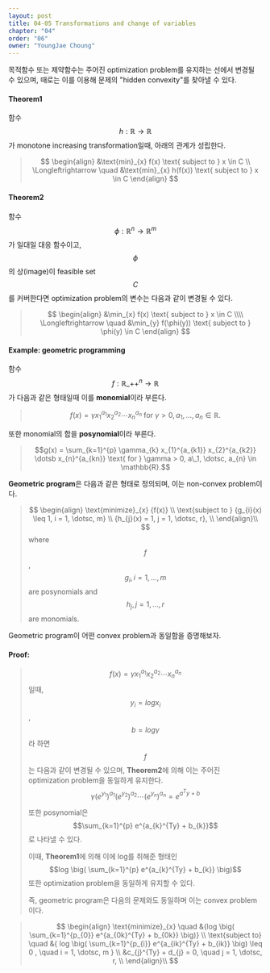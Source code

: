 ```yaml
---
layout: post
title: 04-05 Transformations and change of variables
chapter: "04"
order: "06"
owner: "YoungJae Choung"
---
```


목적함수 또는 제약함수는 주어진 optimization problem를 유지하는 선에서 변경될 수 있으며, 때로는 이를 이용해 문제의 "hidden convexity"를 찾아낼 수 있다.

#### Theorem1
함수 $$h : \mathbb{R} \rightarrow \mathbb{R}$$가 monotone increasing transformation일때, 아래의 관계가 성립한다.

>$$
>\begin{align}
>   &\text{min}_{x} f(x) \text{ subject to } x \in C \\
>   \Longleftrightarrow \quad &\text{min}_{x} h(f(x)) \text{ subject to } x \in C
>\end{align}
>$$

#### Theorem2
함수 $$\phi: \mathbb{R}^{n} \rightarrow \mathbb{R}^{m}$$가 일대일 대응 함수이고, $$\phi$$의 상(image)이 feasible set $$C$$를 커버한다면 optimization problem의 변수는 다음과 같이 변경될 수 있다.   

>$$
>\begin{align}
>    &\min_{x} f(x) \text{ subject to } x \in C \\\\ 
>    \Longleftrightarrow \quad &\min_{y} f(\phi(y)) \text{ subject to } \phi(y) \in C
>\end{align}
>$$

#### Example: geometric programming

함수 $$f: \mathbb{R}\_{++}^n \rightarrow \mathbb{R}$$가 다음과 같은 형태일때 이를 **monomial**이라 부른다.
> $$f(x) = \gamma x_{1}^{a_{1}} x_{2}^{a_{2}} \dotsb x_{n}^{a_{n}} \text{ for } \gamma > 0, a_{1}, \dotsc, a_{n} \in \mathbb{R}.$$


또한 monomial의 합을 **posynomial**이라 부른다.
> $$g(x) = \sum_{k=1}^{p} \gamma_{k} x_{1}^{a_{k1}} x_{2}^{a_{k2}} \dotsb x_{n}^{a_{kn}} \text{ for } \gamma > 0, a\_1, \dotsc, a_{n} \in \mathbb{R}.$$


**Geometric program**은 다음과 같은 형태로 정의되며, 이는 non-convex problem이다.
>$$
>\begin{align}
>    \text{minimize}_{x} {f(x)} \\
>    \text{subject to } {g_{i}(x) \leq 1, i = 1, \dotsc, m} \\
>    {h_{j}(x) = 1, j = 1, \dotsc, r}, \\
>\end{align}\\
>$$
>where $$f$$, $$g_{i}, i=1, \dotsc, m$$ are posynomials and $$h_{j}, j=1, \dotsc, r$$ are monomials.

Geometric program이 어떤 convex problem과 동일함을 증명해보자.

#### Proof:
>$$f(x) = \gamma x_{1}^{a_{1}} x_{2}^{a_{2}} \dotsb x_{n}^{a_{n}}$$일때, $$y_{i} = logx_{i}$$, $$b=log \gamma$$라 하면 $$f$$는 다음과 같이 변경될 수 있으며, **Theorem2**에 의해 이는 주어진 optimization problem을 동일하게 유지한다.
>$$\gamma (e^{y_{1}})^{a_{1}} (e^{y_{2}})^{a_{2}} \dotsb (e^{y_{n}})^{a_{n}} = e^{a^Ty + b}$$
>
>또한 posynomial은 $$\sum_{k=1}^{p} e^{a_{k}^{Ty} + b_{k}}$$로 나타낼 수 있다.
>
>이때, **Theorem1**에 의해 이에 log를 취해준 형태인 $$log \big( \sum_{k=1}^{p} e^{a_{k}^{Ty} + b_{k}} \big)$$ 또한 optimization problem을 동일하게 유지할 수 있다.
>
>즉, geometric program은 다음의 문제와도 동일하며 이는 convex problem이다.

>$$
>\begin{align}
>    \text{minimize}_{x} \quad &{log \big( \sum_{k=1}^{p_{0}} e^{a_{0k}^{Ty} + b_{0k}} \big)} \\
>    \text{subject to} \quad &{
         log \big( \sum_{k=1}^{p_{i}} e^{a_{ik}^{Ty} + b_{ik}} \big)
         \leq 0
         , \quad i = 1, \dotsc, m
     } \\
>    &c_{j}^{Ty} + d_{j} = 0, \quad j = 1, \dotsc, r, \\
>\end{align}\\
>$$
